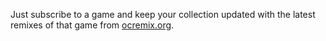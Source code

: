 Just subscribe to a game and keep your collection updated with the latest remixes of that game from [ocremix.org](http://ocremix.org).